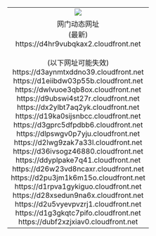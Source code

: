 ﻿<table>
  <tr></tr>
  <tr><td colspan=2 align=center><img src="https://d4hr9vubqkax2.cloudfront.net/Up/oGate.jpg" /></td></tr>
  <tr><td colspan=2 align=center>网门动态网址<br/>(最新)
<br>https://d4hr9vubqkax2.cloudfront.net
<br/><br/>(以下网址可能失效)
<br>https://d3aynmtxddno39.cloudfront.net
<br>https://d1eiibdw03p55b.cloudfront.net
<br>https://dwlvuoe3qb8ox.cloudfront.net
<br>https://d9ubswi4st27r.cloudfront.net
<br>https://dx2ylbt7aq2yk.cloudfront.net
<br>https://d19ka0sijsnbcc.cloudfront.net
<br>https://d3gprc5dfpdbb6.cloudfront.net
<br>https://dlpswgv0p7yju.cloudfront.net
<br>https://d2lwg9zak7a33l.cloudfront.net
<br>https://d36ivsogz46880.cloudfront.net
<br>https://ddyplpake7q41.cloudfront.net
<br>https://d26w23vd8ncaxr.cloudfront.net
<br>https://d2pu3jm1k6m15o.cloudfront.net
<br>https://d1rpva1gykiguo.cloudfront.net
<br>https://d28xsedun9na6x.cloudfront.net
<br>https://d2u5vyevpvzrj1.cloudfront.net
<br>https://d1g3gkqtc7pifo.cloudfront.net
<br>https://dubf2xzjxiav0.cloudfront.net
    </td>
  </tr>
</table>
